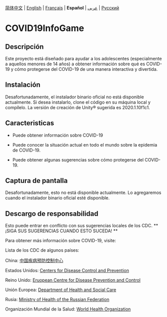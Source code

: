 [简体中文](https://github.com/Hefei-No-1-Game-Club/COVID19InfoGame/blob/master/README_CN.md) | [English](https://github.com/Hefei-No-1-Game-Club/COVID19InfoGame/blob/master/README.md) | [Français](https://github.com/Hefei-No-1-Game-Club/COVID19InfoGame/blob/master/README_FR.md) | **Español** | [عربى](https://github.com/Hefei-No-1-Game-Club/COVID19InfoGame/blob/master/README_ARAB.md)
 | [Русский](https://github.com/Hefei-No-1-Game-Club/COVID19InfoGame/blob/master/README_RU.md)

# COVID19InfoGame

## Descripción

Este proyecto está diseñado para ayudar a los adolescentes (especialmente a aquellos menores de 14 años) a obtener información sobre qué es COVID-19 y cómo protegerse del COVID-19 de una manera interactiva y divertida.

## Instalación

Desafortunadamente, el instalador binario oficial no está disponible actualmente. Si desea instalarlo, clone el código en su máquina local y compílelo. La versión de creación de Unity®️ sugerida es 2020.1.10f1c1.

## Caracteristicas

- Puede obtener información sobre COVID-19

- Puede conocer la situación actual en todo el mundo sobre la epidemia de COVID-19.

- Puede obtener algunas sugerencias sobre cómo protegerse del COVID-19.

## Captura de pantalla

Desafortunadamente, esto no está disponible actualmente. Lo agregaremos cuando el instalador binario oficial esté disponible.

## Descargo de responsabilidad
Esto puede entrar en conflicto con sus sugerencias locales de los CDC. ** ¡SIGA SUS SUGERENCIAS CUANDO ESTO SUCEDA! **

Para obtener más información sobre COVID-19, visite:

Lista de los CDC de algunos países:

China: [中国疾病预防控制中心](http://www.chinacdc.cn/)

Estados Unidos: [Centers for Disease Control and Prevention](https://www.cdc.gov/)

Reino Unido: [Eruopean Centre for Disease Prevention and Control](https://www.ecdc.europa.eu/)

Unión Europea: [Department of Health and Social Care](https://www.gov.uk/government/organisations/department-of-health-and-social-care)

Rusia: [Ministry of Health of the Russian Federation](https://minzdrav.gov.ru/)

Organización Mundial de la Salud: [World Health Organization](https://www.who.int/)